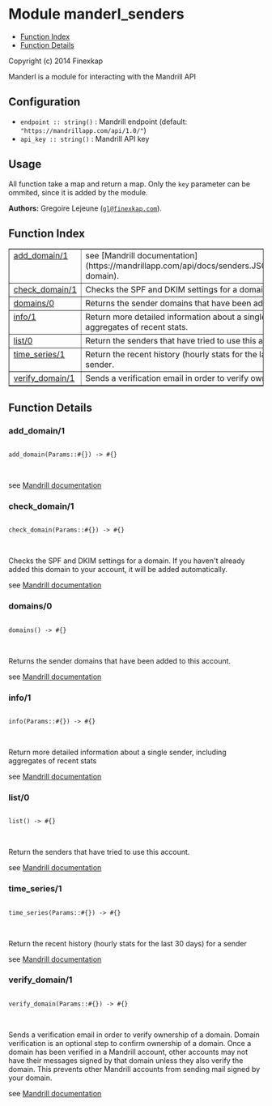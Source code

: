 

# Module manderl_senders #
* [Function Index](#index)
* [Function Details](#functions)

Copyright (c) 2014 Finexkap

Manderl is a module for interacting with the Mandrill API

## Configuration

* `endpoint :: string()` : Mandrill endpoint (default: `"https://mandrillapp.com/api/1.0/"`)
* `api_key :: string()` : Mandrill API key

## Usage

All function take a map and return a map. Only the <code>key</code> parameter can be ommited, since it is added by the module.


__Authors:__ Gregoire Lejeune ([`gl@finexkap.com`](mailto:gl@finexkap.com)).
<a name="index"></a>

## Function Index ##


<table width="100%" border="1" cellspacing="0" cellpadding="2" summary="function index"><tr><td valign="top"><a href="#add_domain-1">add_domain/1</a></td><td>see [Mandrill documentation](https://mandrillapp.com/api/docs/senders.JSON.html#method=add-domain).</td></tr><tr><td valign="top"><a href="#check_domain-1">check_domain/1</a></td><td>
Checks the SPF and DKIM settings for a domain.</td></tr><tr><td valign="top"><a href="#domains-0">domains/0</a></td><td>
Returns the sender domains that have been added to this account.</td></tr><tr><td valign="top"><a href="#info-1">info/1</a></td><td>
Return more detailed information about a single sender, including aggregates of recent stats.</td></tr><tr><td valign="top"><a href="#list-0">list/0</a></td><td>
Return the senders that have tried to use this account.</td></tr><tr><td valign="top"><a href="#time_series-1">time_series/1</a></td><td>
Return the recent history (hourly stats for the last 30 days) for a sender.</td></tr><tr><td valign="top"><a href="#verify_domain-1">verify_domain/1</a></td><td>
Sends a verification email in order to verify ownership of a domain.</td></tr></table>


<a name="functions"></a>

## Function Details ##

<a name="add_domain-1"></a>

### add_domain/1 ###


<pre><code>
add_domain(Params::#{}) -&gt; #{}
</code></pre>
<br />

see [Mandrill documentation](https://mandrillapp.com/api/docs/senders.JSON.html#method=add-domain)
<a name="check_domain-1"></a>

### check_domain/1 ###


<pre><code>
check_domain(Params::#{}) -&gt; #{}
</code></pre>
<br />



Checks the SPF and DKIM settings for a domain. If you haven't already added this domain to your account, it will be added automatically.


see [Mandrill documentation](https://mandrillapp.com/api/docs/senders.JSON.html#method=check-domain)
<a name="domains-0"></a>

### domains/0 ###


<pre><code>
domains() -&gt; #{}
</code></pre>
<br />



Returns the sender domains that have been added to this account.


see [Mandrill documentation](https://mandrillapp.com/api/docs/senders.JSON.html#method=domains)
<a name="info-1"></a>

### info/1 ###


<pre><code>
info(Params::#{}) -&gt; #{}
</code></pre>
<br />



Return more detailed information about a single sender, including aggregates of recent stats


see [Mandrill documentation](https://mandrillapp.com/api/docs/senders.JSON.html#method=info)
<a name="list-0"></a>

### list/0 ###


<pre><code>
list() -&gt; #{}
</code></pre>
<br />



Return the senders that have tried to use this account.


see [Mandrill documentation](https://mandrillapp.com/api/docs/senders.JSON.html#method=list)
<a name="time_series-1"></a>

### time_series/1 ###


<pre><code>
time_series(Params::#{}) -&gt; #{}
</code></pre>
<br />



Return the recent history (hourly stats for the last 30 days) for a sender


see [Mandrill documentation](https://mandrillapp.com/api/docs/senders.JSON.html#method=time-series)
<a name="verify_domain-1"></a>

### verify_domain/1 ###


<pre><code>
verify_domain(Params::#{}) -&gt; #{}
</code></pre>
<br />



Sends a verification email in order to verify ownership of a domain. Domain verification is an optional step to confirm ownership of a domain. Once a domain has been verified in a Mandrill account, other accounts may not have their messages signed by that domain unless they also verify the domain. This prevents other Mandrill accounts from sending mail signed by your domain.


see [Mandrill documentation](https://mandrillapp.com/api/docs/senders.JSON.html#method=verify-domain)

